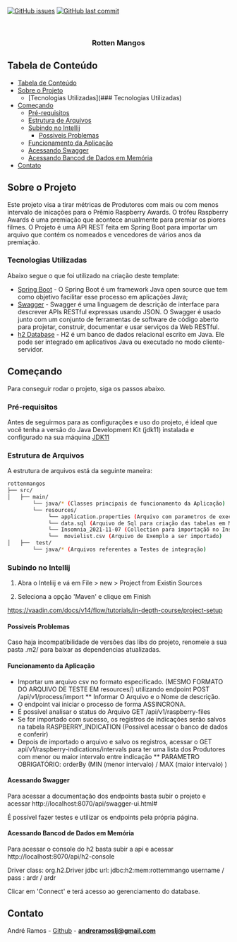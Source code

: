 <!--
*** Arquivo de Descrição de Funcionamento e Configuração do Projeto. 
*** Se você tiver alguma sugestão que possa melhorá-lo ainda mais dê um fork no repositório e crie uma Pull Request ou abra uma Issue com a tag "sugestão".
-->

<!-- PROJECT SHIELDS -->


[![GitHub issues](https://img.shields.io/github/issues-raw/rocketseat/react-native-template-rocketseat-advanced.svg)](https://github.com/andreramoslj/rottenmangos/issues)
[![GitHub last commit](https://img.shields.io/github/last-commit/rocketseat/react-native-template-rocketseat-advanced.svg)](https://github.com/andreramoslj/rottenmangos/commits/master)


<!-- PROJECT LOGO -->
<br />
<p align="center">

  <h3 align="center">Rotten Mangos </h3>
</p>

<!-- TABLE OF CONTENTS -->

## Tabela de Conteúdo

- [Tabela de Conteúdo](#tabela-de-conte%C3%BAdo)
- [Sobre o Projeto](#sobre-o-projeto)
  - [Tecnologias Utilizadas](### Tecnologias Utilizadas)
- [Começando](#come%C3%A7ando)
  - [Pré-requisitos](#pr%C3%A9-requisitos)
  - [Estrutura de Arquivos](#estrutura-de-arquivos)
  - [Subindo no Intellij](#instala%C3%A7%C3%A3o)
    - [Possiveis Problemas](#passo-adicional-no-android)
  - [Funcionamento da Aplicação](#edi%C3%A7%C3%A3o)
  - [Acessando Swagger](#publica%C3%A7%C3%A3o)
  - [Acessando Bancod de Dados em Memória](#publica%C3%A7%C3%A3o)
- [Contato](#contato)

<!-- ABOUT THE PROJECT -->

## Sobre o Projeto

Este projeto visa a tirar métricas de Produtores com mais ou com menos intervalo de inicações para o Prêmio Raspberry Awards.
O trófeu Raspberry Awards é uma premiação que acontece anualmente para premiar os piores filmes.
O Projeto é uma API REST feita em Spring Boot para importar um arquivo que contém os nomeados e vencedores de vários anos da premiação.

### Tecnologias Utilizadas

Abaixo segue o que foi utilizado na criação deste template:

- [Spring Boot](https://spring.io/projects/spring-boot) - O Spring Boot é um framework Java open source que tem como objetivo facilitar esse processo em aplicações Java;
- [Swagger](https://swagger.io/) - Swagger é uma linguagem de descrição de interface para descrever APIs RESTful expressas usando JSON. O Swagger é usado junto com um conjunto de ferramentas de software de código aberto para projetar, construir, documentar e usar serviços da Web RESTful. 
- [h2 Database](https://www.h2database.com/html/main.html) - H2 é um banco de dados relacional escrito em Java. Ele pode ser integrado em aplicativos Java ou executado no modo cliente-servidor.
<!-- GETTING STARTED -->


## Começando

Para conseguir rodar o projeto, siga os passos abaixo.


### Pré-requisitos

Antes de seguirmos para as configurações e uso do projeto, é ideal que você tenha a versão do Java Development Kit (jdk11) instalada e configurado na sua máquina 
[JDK11](https://www.oracle.com/br/java/technologies/javase/jdk11-archive-downloads.html)


### Estrutura de Arquivos

A estrutura de arquivos está da seguinte maneira:

```bash
rottenmangos
├── src/
│   ├── main/
        └── java/* (Classes principais de funcionamento da Aplicação)
        └── resources/
             └── application.properties (Arquivo com parametros de execução da api)
             └── data.sql (Arquivo de Sql para criação das tabelas em Memória)
             └── Insomnia_2021-11-07 (Collection para importaçãõ no Insomnia/Postman)
             └──  movielist.csv (Arquivo de Exemplo a ser importado)
│   ├──  test/
        └── java/* (Arquivos referentes a Testes de integração)
```


### Subindo no Intellij

1. Abra o Inteliij e vá em File > new > Project from Existin Sources 

2. Seleciona a opção 'Maven' e clique em Finish

https://vaadin.com/docs/v14/flow/tutorials/in-depth-course/project-setup 




#### Possiveis Problemas

Caso haja incompatibilidade de versões das libs do projeto, renomeie a sua pasta .m2/ para baixar as dependencias atualizadas. 


#### Funcionamento da Aplicação


* Importar um arquivo csv no formato especificado. (MESMO FORMATO DO ARQUIVO DE TESTE EM resources/) utilizando endpoint POST /api/v1/process/import
** Informar O Arquivo e o Nome de descrição.
* O endpoint vai iniciar o processo de forma ASSINCRONA. 
* É possível analisar o status do Arquivo GET /api/v1/raspberry-files
* Se for importado com sucesso, os registros de indicações serão salvos na tabela RASPBERRY_INDICATION (Possivel acessar o banco de dados e conferir)
* Depois de importado o arquivo e salvo os registros, acessar o GET api/v1/raspberry-indications/intervals para ter uma lista dos Produtores com menor ou maior intervalo entre indicação
** PARAMETRO OBRIGATÓRIO: orderBy (MIN (menor intervalo) / MAX (maior intervalo) )




#### Acessando Swagger

Para acessar a documentação dos endpoints basta subir o projeto e acessar 
http://localhost:8070/api/swagger-ui.html#

É possível fazer testes e utilizar os endpoints pela própria página.


#### Acessando Bancod de Dados em Memória

Para acessar o console do h2 basta subir a api e acessar http://localhost:8070/api/h2-console

Driver class: org.h2.Driver
jdbc url: jdbc:h2:mem:rottemmango
username / pass : ardr / ardr

Clicar em 'Connect' e terá acesso ao gerenciamento do database.


## Contato

André Ramos - [Github](https://github.com/andreramoslj) - **andreramoslj@gmail.com**

